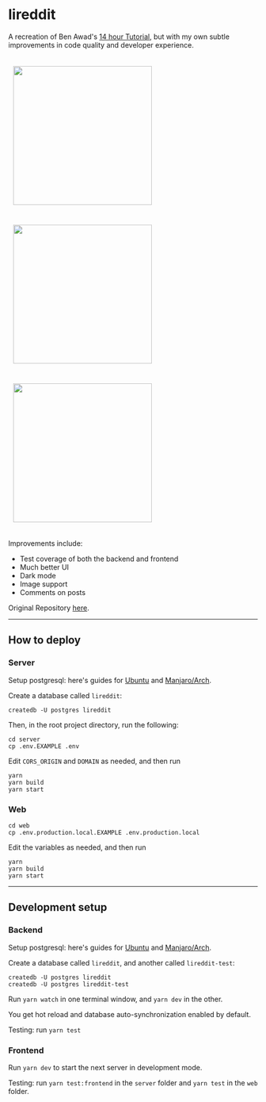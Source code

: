 # lireddit

A recreation of Ben Awad's [14 hour Tutorial][1], but with my own subtle
improvements in code quality and developer experience.

<img src="https://user-images.githubusercontent.com/43412083/122988795-bbecba80-d3bf-11eb-8f20-ab1b0c451588.png" width="280" hspace="10" vspace="20"> <img src="https://user-images.githubusercontent.com/43412083/122988809-bee7ab00-d3bf-11eb-9f29-fd46f3b99c23.png" width="280" hspace="10" vspace="20"> <img src="https://user-images.githubusercontent.com/43412083/122988820-c14a0500-d3bf-11eb-9a3a-64276f5641e5.png" width="280" hspace="10" vspace="20">

Improvements include:

- Test coverage of both the backend and frontend
- Much better UI
- Dark mode
- Image support
- Comments on posts

Original Repository [here](https://github.com/benawad/lireddit).

---

## How to deploy

### Server

Setup postgresql: here's guides for [Ubuntu][2] and [Manjaro/Arch][3].

Create a database called `lireddit`:

```console
createdb -U postgres lireddit
```

Then, in the root project directory, run the following:

```console
cd server
cp .env.EXAMPLE .env
```

Edit `CORS_ORIGIN` and `DOMAIN` as needed, and then run

```console
yarn
yarn build
yarn start
```

### Web

```console
cd web
cp .env.production.local.EXAMPLE .env.production.local
```

Edit the variables as needed, and then run

```console
yarn
yarn build
yarn start
```

---

## Development setup

### Backend

Setup postgresql: here's guides for [Ubuntu][2] and [Manjaro/Arch][3].

Create a database called `lireddit`, and another called `lireddit-test`:


```console
createdb -U postgres lireddit
createdb -U postgres lireddit-test
```

Run `yarn watch` in one terminal window, and `yarn dev` in the other.

You get hot reload and database auto-synchronization enabled by default.

Testing: run `yarn test`

### Frontend

Run `yarn dev` to start the next server in development mode.

Testing: run `yarn test:frontend` in the `server` folder and `yarn test` in the
`web` folder.

[1]: https://www.youtube.com/watch?v=I6ypD7qv3Z8
[2]: https://www.digitalocean.com/community/tutorials/how-to-install-and-use-postgresql-on-ubuntu-20-04
[3]: https://dev.to/tusharsadhwani/how-to-setup-postgresql-on-manjaro-linux-arch-412l
